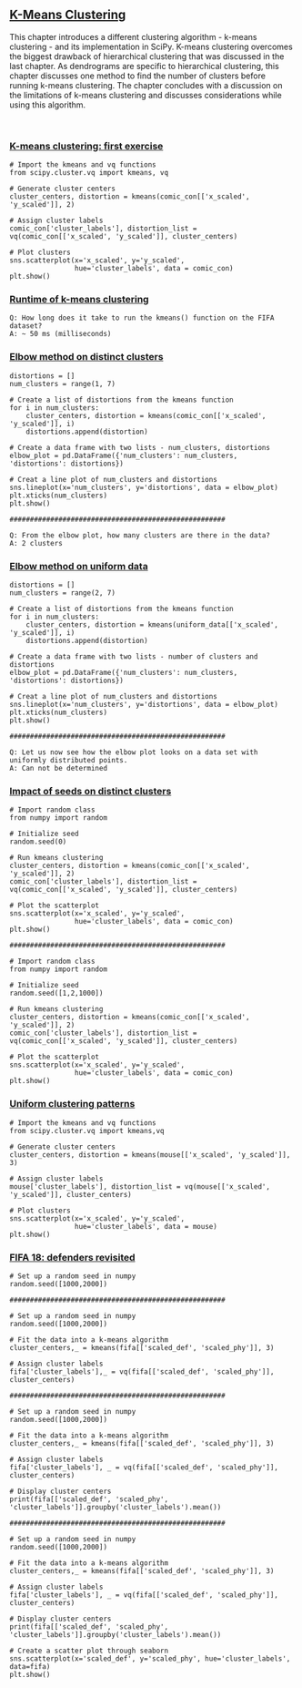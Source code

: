 ## [K-Means Clustering](https://campus.datacamp.com/courses/cluster-analysis-in-python/k-means-clustering-3)

This chapter introduces a different clustering algorithm - k-means clustering - and its implementation in SciPy. K-means clustering overcomes the biggest drawback of hierarchical clustering that was discussed in the last chapter. As dendrograms are specific to hierarchical clustering, this chapter discusses one method to find the number of clusters before running k-means clustering. The chapter concludes with a discussion on the limitations of k-means clustering and discusses considerations while using this algorithm.

<br>

### [K-means clustering: first exercise](https://campus.datacamp.com/courses/cluster-analysis-in-python/k-means-clustering-3?ex=2)

```
# Import the kmeans and vq functions
from scipy.cluster.vq import kmeans, vq

# Generate cluster centers
cluster_centers, distortion = kmeans(comic_con[['x_scaled', 'y_scaled']], 2)

# Assign cluster labels
comic_con['cluster_labels'], distortion_list = vq(comic_con[['x_scaled', 'y_scaled']], cluster_centers)

# Plot clusters
sns.scatterplot(x='x_scaled', y='y_scaled', 
                hue='cluster_labels', data = comic_con)
plt.show()
```

### [Runtime of k-means clustering](https://campus.datacamp.com/courses/cluster-analysis-in-python/k-means-clustering-3?ex=3)

```
Q: How long does it take to run the kmeans() function on the FIFA dataset?
A: ~ 50 ms (milliseconds)
```

### [Elbow method on distinct clusters](https://campus.datacamp.com/courses/cluster-analysis-in-python/k-means-clustering-3?ex=5)

```
distortions = []
num_clusters = range(1, 7)

# Create a list of distortions from the kmeans function
for i in num_clusters:
    cluster_centers, distortion = kmeans(comic_con[['x_scaled', 'y_scaled']], i)
    distortions.append(distortion)

# Create a data frame with two lists - num_clusters, distortions
elbow_plot = pd.DataFrame({'num_clusters': num_clusters, 'distortions': distortions})

# Creat a line plot of num_clusters and distortions
sns.lineplot(x='num_clusters', y='distortions', data = elbow_plot)
plt.xticks(num_clusters)
plt.show()

#####################################################

Q: From the elbow plot, how many clusters are there in the data?
A: 2 clusters
```

### [Elbow method on uniform data](https://campus.datacamp.com/courses/cluster-analysis-in-python/k-means-clustering-3?ex=6)

```
distortions = []
num_clusters = range(2, 7)

# Create a list of distortions from the kmeans function
for i in num_clusters:
    cluster_centers, distortion = kmeans(uniform_data[['x_scaled', 'y_scaled']], i)
    distortions.append(distortion)

# Create a data frame with two lists - number of clusters and distortions
elbow_plot = pd.DataFrame({'num_clusters': num_clusters, 'distortions': distortions})

# Creat a line plot of num_clusters and distortions
sns.lineplot(x='num_clusters', y='distortions', data = elbow_plot)
plt.xticks(num_clusters)
plt.show()

#####################################################

Q: Let us now see how the elbow plot looks on a data set with uniformly distributed points.
A: Can not be determined
```

### [Impact of seeds on distinct clusters](https://campus.datacamp.com/courses/cluster-analysis-in-python/k-means-clustering-3?ex=8)

```
# Import random class
from numpy import random

# Initialize seed
random.seed(0)

# Run kmeans clustering
cluster_centers, distortion = kmeans(comic_con[['x_scaled', 'y_scaled']], 2)
comic_con['cluster_labels'], distortion_list = vq(comic_con[['x_scaled', 'y_scaled']], cluster_centers)

# Plot the scatterplot
sns.scatterplot(x='x_scaled', y='y_scaled', 
                hue='cluster_labels', data = comic_con)
plt.show()

#####################################################

# Import random class
from numpy import random

# Initialize seed
random.seed([1,2,1000])

# Run kmeans clustering
cluster_centers, distortion = kmeans(comic_con[['x_scaled', 'y_scaled']], 2)
comic_con['cluster_labels'], distortion_list = vq(comic_con[['x_scaled', 'y_scaled']], cluster_centers)

# Plot the scatterplot
sns.scatterplot(x='x_scaled', y='y_scaled', 
                hue='cluster_labels', data = comic_con)
plt.show()
```

### [Uniform clustering patterns](https://campus.datacamp.com/courses/cluster-analysis-in-python/k-means-clustering-3?ex=9)

```
# Import the kmeans and vq functions
from scipy.cluster.vq import kmeans,vq

# Generate cluster centers
cluster_centers, distortion = kmeans(mouse[['x_scaled', 'y_scaled']], 3)

# Assign cluster labels
mouse['cluster_labels'], distortion_list = vq(mouse[['x_scaled', 'y_scaled']], cluster_centers)

# Plot clusters
sns.scatterplot(x='x_scaled', y='y_scaled', 
                hue='cluster_labels', data = mouse)
plt.show()
```

### [FIFA 18: defenders revisited](https://campus.datacamp.com/courses/cluster-analysis-in-python/k-means-clustering-3?ex=10)

```
# Set up a random seed in numpy
random.seed([1000,2000])

#####################################################

# Set up a random seed in numpy
random.seed([1000,2000])

# Fit the data into a k-means algorithm
cluster_centers,_ = kmeans(fifa[['scaled_def', 'scaled_phy']], 3)

# Assign cluster labels
fifa['cluster_labels'],_ = vq(fifa[['scaled_def', 'scaled_phy']], cluster_centers)

#####################################################

# Set up a random seed in numpy
random.seed([1000,2000])

# Fit the data into a k-means algorithm
cluster_centers,_ = kmeans(fifa[['scaled_def', 'scaled_phy']], 3)

# Assign cluster labels
fifa['cluster_labels'], _ = vq(fifa[['scaled_def', 'scaled_phy']], cluster_centers)

# Display cluster centers 
print(fifa[['scaled_def', 'scaled_phy', 'cluster_labels']].groupby('cluster_labels').mean())

#####################################################

# Set up a random seed in numpy
random.seed([1000,2000])

# Fit the data into a k-means algorithm
cluster_centers,_ = kmeans(fifa[['scaled_def', 'scaled_phy']], 3)

# Assign cluster labels
fifa['cluster_labels'], _ = vq(fifa[['scaled_def', 'scaled_phy']], cluster_centers)

# Display cluster centers 
print(fifa[['scaled_def', 'scaled_phy', 'cluster_labels']].groupby('cluster_labels').mean())

# Create a scatter plot through seaborn
sns.scatterplot(x='scaled_def', y='scaled_phy', hue='cluster_labels', data=fifa)
plt.show()
```